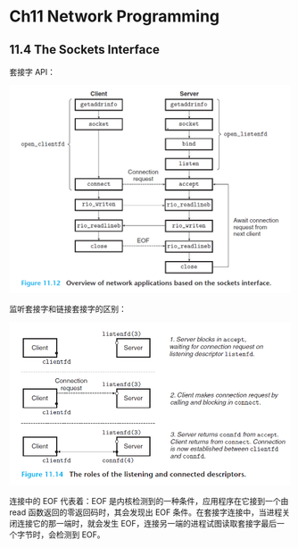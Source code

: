 # Ch11 Network Programming

## 11.4 The Sockets Interface

套接字 API：

![image-20221029223220320](assets/image-20221029223220320.png)



监听套接字和链接套接字的区别：

![image-20221029223253899](assets/image-20221029223253899.png)



连接中的 EOF 代表着：EOF 是内核检测到的一种条件，应用程序在它接到一个由 read 函数返回的零返回码时，其会发现出 EOF 条件。在套接字连接中，当进程关闭连接它的那一端时，就会发生 EOF，连接另一端的进程试图读取套接字最后一个字节时，会检测到 EOF。


